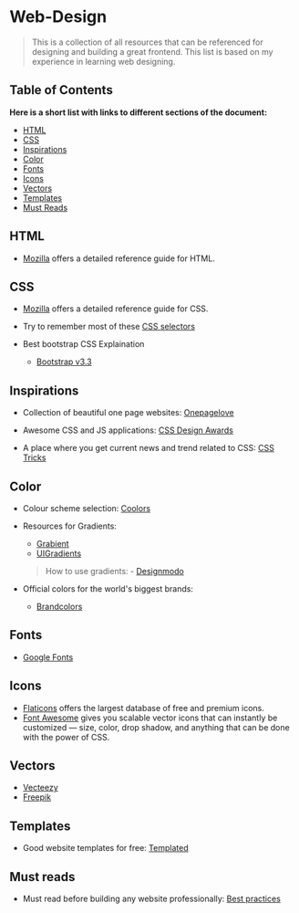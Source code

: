 # Web-Design
> This is a collection of all resources that can be referenced for designing and building a great frontend. This list is based on my experience in learning web designing.

## Table of Contents
**Here is a short list with links to different sections of the document:**
- [HTML](https://github.com/Pranshu98/Web-Design#html)
- [CSS](https://github.com/Pranshu98/Web-Design#css)
- [Inspirations](https://github.com/Pranshu98/Web-Design#inspirations)
- [Color](https://github.com/Pranshu98/Web-Design#color)
- [Fonts](https://github.com/Pranshu98/Web-Design#fonts)
- [Icons](https://github.com/Pranshu98/Web-Design#icons)
- [Vectors](https://github.com/Pranshu98/Web-Design#vectors)
- [Templates](https://github.com/Pranshu98/Web-Design#templates)
- [Must Reads](https://github.com/Pranshu98/Web-Design#must-reads)

## HTML

- [Mozilla](https://developer.mozilla.org/en-US/docs/Web/HTML) offers a detailed reference guide for HTML.

## CSS

- [Mozilla](https://developer.mozilla.org/en-US/docs/Web/CSS) offers a detailed reference guide for CSS.

- Try to remember most of these [CSS selectors](https://code.tutsplus.com/tutorials/the-30-css-selectors-you-must-memorize--net-16048)

- Best bootstrap CSS Explaination
    - [Bootstrap v3.3](https://getbootstrap.com/docs/3.3/css/)


## Inspirations

- Collection of beautiful one page websites:
[Onepagelove](https://onepagelove.com)

- Awesome CSS and JS applications:
[CSS Design Awards](https://www.cssdesignawards.com/blog/10-cool-css-js-demos-tuts-to-apply-and-use/67/)

- A place where you get current news and trend related to CSS:
[CSS Tricks](https://css-tricks.com)

## Color

- Colour scheme selection:
[Coolors](https://coolors.co)

- Resources for Gradients:
    - [Grabient](https://www.grabient.com/?ref=producthunt)
    - [UIGradients](https://uigradients.com/#SublimeLight)
     > How to use gradients:
        - [Designmodo](https://designmodo.com/gradients/)

- Official colors for the world's biggest brands:
    - [Brandcolors](https://brandcolors.net/)


## Fonts

- [Google Fonts](https://www.googlefonts.com)


## Icons

- [Flaticons](https://www.flaticon.com/) offers the largest database of free and premium icons.
- [Font Awesome](http://fontawesome.io/) gives you scalable vector icons that can instantly be customized — size, color, drop shadow, and anything that can be done with the power of CSS.

## Vectors

- [Vecteezy](https://www.vecteezy.com)
- [Freepik](https://www.freepik.com)

## Templates

- Good website templates for free:
[Templated](https://templated.co)

## Must reads

- Must read before building any website professionally:
[Best practices](https://github.com/hail2u/html-best-practices/blob/master/README.md)
